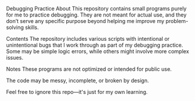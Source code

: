 Debugging Practice
About
This repository contains small programs purely for me to practice debugging. They are not meant for actual use, and they don’t serve any specific purpose beyond helping me improve my problem-solving skills.

Contents
The repository includes various scripts with intentional or unintentional bugs that I work through as part of my debugging practice. Some may be simple logic errors, while others might involve more complex issues.

Notes
These programs are not optimized or intended for public use.

The code may be messy, incomplete, or broken by design.

Feel free to ignore this repo—it's just for my own learning.